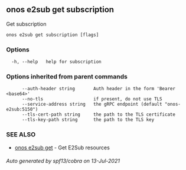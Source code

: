## onos e2sub get subscription

Get subscription

```
onos e2sub get subscription [flags]
```

### Options

```
  -h, --help   help for subscription
```

### Options inherited from parent commands

```
      --auth-header string       Auth header in the form 'Bearer <base64>'
      --no-tls                   if present, do not use TLS
      --service-address string   the gRPC endpoint (default "onos-e2sub:5150")
      --tls-cert-path string     the path to the TLS certificate
      --tls-key-path string      the path to the TLS key
```

### SEE ALSO

* [onos e2sub get](onos_e2sub_get.md)	 - Get E2Sub resources

###### Auto generated by spf13/cobra on 13-Jul-2021
